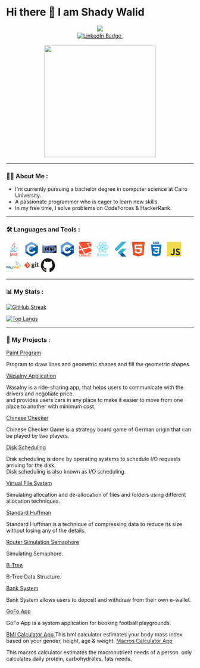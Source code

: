 # Hi there 👋 I am Shady Walid
<div id="header" align="center">
  <img src="https://media.giphy.com/media/j5hWF2V3RlNGItTkGc/giphy.gif" width="200"/>
</div>
<div id="badges" align="center" >
  <a href="https://www.linkedin.com/in/shadywalid7">
    <img src="https://img.shields.io/badge/shadywalid7-blue?style=for-the-badge&logo=linkedin&logoColor=white" alt="LinkedIn Badge" width="100"/>
  </a>
  <img src="https://komarev.com/ghpvc/?username=Shaaadyyy&style=flat-square&color=blue" alt="" width="100"/>
  <br>
  <br>
  <img src="https://media.giphy.com/media/jdPMeyv9rn0hZHh8n9/giphy.gif" width="300" height="300"/>
</div>

---
### :man_technologist: About Me :  
*  I'm currently pursuing a bachelor degree in computer science at Cairo University.  
*  A passionate programmer who is eager to learn new skills.  
*  In my free time, I solve problems on CodeForces & HackerRank.   

---
### :hammer_and_wrench: Languages and Tools :  
<div>
  <img src="https://github.com/devicons/devicon/blob/master/icons/java/java-original-wordmark.svg" title="Java" alt="Java" width="40" height="40"/>&nbsp;
  <img src="https://github.com/devicons/devicon/blob/master/icons/c/c-original.svg" title="C" alt="C" width"40" height="40"/>&nbsp;
  <img src="https://github.com/devicons/devicon/blob/master/icons/php/php-original.svg" title="php" alt="php" width"40" height="40"/>&nbsp;
  <img src="https://github.com/devicons/devicon/blob/master/icons/cplusplus/cplusplus-original.svg" title="C++" alt="C++" width"40" height="40"/>&nbsp;
  <img src="https://github.com/devicons/devicon/blob/master/icons/laravel/laravel-plain-wordmark.svg" title="laravel" alt="laravel" width"40" height="40"/>&nbsp;
  <img src="https://github.com/devicons/devicon/blob/master/icons/react/react-original-wordmark.svg" title="React" alt="React" width="40" height="40"/>&nbsp;
  <img src="https://github.com/devicons/devicon/blob/master/icons/flutter/flutter-original.svg" title="Flutter" alt="Flutter" width="40" height="40"/>&nbsp;
  <img src="https://github.com/devicons/devicon/blob/master/icons/html5/html5-original.svg" title="HTML5" alt="HTML" width="40" height="40"/>&nbsp;
  <img src="https://github.com/devicons/devicon/blob/master/icons/css3/css3-plain-wordmark.svg"  title="CSS3" alt="CSS" width="40" height="40"/>&nbsp;
  <img src="https://github.com/devicons/devicon/blob/master/icons/javascript/javascript-original.svg" title="JavaScript" alt="JavaScript" width="40" height="40"/>&nbsp;
  <img src="https://github.com/devicons/devicon/blob/master/icons/mysql/mysql-original-wordmark.svg" title="MySQL"  alt="MySQL" width="40" height="40"/>&nbsp;
  <img src="https://github.com/devicons/devicon/blob/master/icons/git/git-original-wordmark.svg" title="Git" **alt="Git" width="40" height="40"/>
  <img src="https://github.com/devicons/devicon/blob/master/icons/github/github-original.svg" title="github" alt="github" width"40" height="40"/>&nbsp;
</div>

---
### :bar_chart: My Stats : 


[![GitHub Streak](http://github-readme-streak-stats.herokuapp.com?user=Shaaadyyy&theme=dark&background=000000)](https://git.io/streak-stats) 

[![Top Langs](https://github-readme-stats.vercel.app/api/top-langs/?username=Shaaadyyy&layout=compact&theme=vision-friendly-dark)](https://github.com/anuraghazra/github-readme-stats)

---
### :paperclip: My Projects :  
<div>
    <a href = "https://github.com/Shaaadyyy/Paint-Program">
      <ins>Paint Program</ins>  
   </a>
  
  Program to draw lines and geometric shapes and fill the geometric shapes.
  
  <a href = "https://github.com/Shaaadyyy/Wasalny">
      <ins>Wasalny Application</ins>  
   </a>
  
  Wasalny is a ride-sharing app, that helps users to communicate with the drivers and negotiate price.  
  and provides users cars in any place to make it easier to move from one place to another with minimum cost.
  
  <a href = "https://github.com/Shaaadyyy/Chinese-Checker">
      <ins>Chinese Checker</ins>  
   </a>
  
  Chinese Checker Game is a strategy board game of German origin that can be played by two players.
  
  <a href = "https://github.com/Shaaadyyy/Disk-Scheduling">
      <ins>Disk Scheduling</ins>  
   </a>
  
  Disk scheduling is done by operating systems to schedule I/O requests arriving for the disk.  
  Disk scheduling is also known as I/O scheduling.  
  
  <a href = "https://github.com/Shaaadyyy/Virtual-File-System">
      <ins>Virtual File System</ins>  
   </a>
  
  Simulating allocation and de-allocation of files and folders using different allocation techniques.
  
  <a href = "https://github.com/Shaaadyyy/Standard-Huffman">
      <ins>Standard Huffman</ins>  
   </a>
  
  Standard Huffman is a technique of compressing data to reduce its size without losing any of the details.
  
  <a href = "https://github.com/Shaaadyyy/Semaphore">
      <ins>Router Simulation Semaphore</ins>
   </a>
  
  Simulating Semaphore.
  
  <a href = "https://github.com/Shaaadyyy/B-Tree">
      <ins>B-Tree</ins>
   </a>
  
  B-Tree Data Structure.  
  
  <a href = "https://github.com/Shaaadyyy/Bank-System">
      <ins>Bank System</ins>
   </a>
  
  Bank System allows users to deposit and withdraw from their own e-wallet.  
  
  <a href = "https://github.com/Shaaadyyy/GoFo">
      <ins>GoFo App</ins>
   </a>
   
  GoFo App is a system application for booking football playgrounds.
  
  <a href = "https://github.com/Shaaadyyy/BMI-Calculator">
      <ins>BMI Calculator App</ins>
   </a>
   This bmi calculator estimates your body mass index based on your gender, height, age & weight.  
   

   <a href = "https://github.com/Shaaadyyy/Macros-Calculator">
      <ins>Macros Calculator App</ins>
   </a>
   
   This macros calculator estimates the macronutrient needs of a person.
   only calculates daily protein, carbohydrates, fats needs.
  
</div>

<!--
**Shaaadyyy/Shaaadyyy** is a ✨ _special_ ✨ repository because its `README.md` (this file) appears on your GitHub profile.

Here are some ideas to get you started:

- 🔭 I’m currently working on ...
- 🌱 I’m currently learning ...
- 👯 I’m looking to collaborate on ...
- 🤔 I’m looking for help with ...
- 💬 Ask me about ...
- 📫 How to reach me: ...
- 😄 Pronouns: ...
- ⚡ Fun fact: ...
-->

